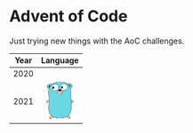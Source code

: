 # Advent of Code

Just trying new things with the AoC challenges. 

| Year | Language                                                                                                                                    |
|:----:|:-------------------------------------------------------------------------------------------------------------------------------------------:|
| 2020 | <img title="" src="https://www.python.org/static/community_logos/python-logo-generic.svg" alt="" width="119">                               |
| 2021 | <img title="" src="https://raw.githubusercontent.com/golang-samples/gopher-vector/master/gopher.svg" alt="" width="50" data-align="inline"> |
